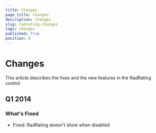 ```yaml
---
title: Changes
page_title: Changes
description: Changes
slug: radrating-changes
tags: changes
published: True
position: 0
---
```


# Changes

This article describes the fixes and the new features in the RadRating control

## Q1 2014

### What's Fixed

* Fixed: RadRating doesn't show when disabled